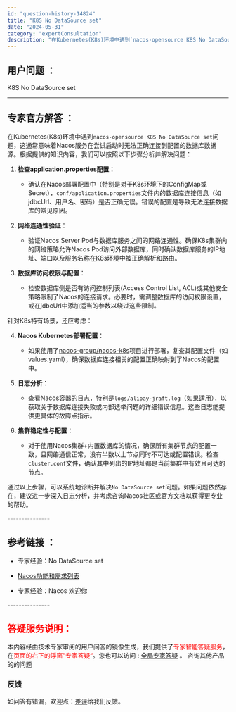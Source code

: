 ```yaml
---
id: "question-history-14824"
title: "K8S No DataSource set"
date: "2024-05-31"
category: "expertConsultation"
description: "在Kubernetes(K8s)环境中遇到`nacos-opensource K8S No DataSource set`问题，这通常意味着Nacos服务在尝试启动时无法正确连接到配置的数据库数据源。根据提供的知识内容，我们可以按照以下步骤分析并解决问题：1. **检查application.pro"
---
```


## 用户问题 ： 
 K8S No DataSource set  

---------------
## 专家官方解答 ：

在Kubernetes(K8s)环境中遇到`nacos-opensource K8S No DataSource set`问题，这通常意味着Nacos服务在尝试启动时无法正确连接到配置的数据库数据源。根据提供的知识内容，我们可以按照以下步骤分析并解决问题：

1. **检查application.properties配置**：
   - 确认在Nacos部署配置中（特别是对于K8s环境下的ConfigMap或Secret），`conf/application.properties`文件内的数据库连接信息（如jdbcUrl、用户名、密码）是否正确无误。错误的配置是导致无法连接数据库的常见原因。

2. **网络连通性验证**：
   - 验证Nacos Server Pod与数据库服务之间的网络连通性。确保K8s集群内的网络策略允许Nacos Pod访问外部数据库，同时确认数据库服务的IP地址、端口以及服务名称在K8s环境中被正确解析和路由。

3. **数据库访问权限与配置**：
   - 检查数据库侧是否有访问控制列表(Access Control List, ACL)或其他安全策略限制了Nacos的连接请求。必要时，需调整数据库的访问权限设置，或在jdbcUrl中添加适当的参数以绕过这些限制。

针对K8s特有场景，还应考虑：

4. **Nacos Kubernetes部署配置**：
   - 如果使用了[nacos-group/nacos-k8s](https://github.com/nacos-group/nacos-k8s)项目进行部署，复查其配置文件（如values.yaml），确保数据库连接相关的配置正确映射到了Nacos的配置中。

5. **日志分析**：
   - 查看Nacos容器的日志，特别是`logs/alipay-jraft.log`（如果适用），以获取关于数据库连接失败或内部选举问题的详细错误信息。这些日志能提供更具体的故障点指示。

6. **集群稳定性与配置**：
   - 对于使用Nacos集群+内置数据库的情况，确保所有集群节点的配置一致，且网络通信正常，没有半数以上节点同时不可达或配置错误。检查`cluster.conf`文件，确认其中列出的IP地址都是当前集群中有效且可达的节点。

通过以上步骤，可以系统地诊断并解决`No DataSource set`问题。如果问题依然存在，建议进一步深入日志分析，并考虑咨询Nacos社区或官方文档以获得更专业的帮助。


<font color="#949494">---------------</font> 


## 参考链接 ：

* 专家经验：No DataSource set 
 
 * [Nacos功能和需求列表](https://nacos.io/docs/latest/archive/feature-list)
 
 * 专家经验：Nacos 欢迎你 


 <font color="#949494">---------------</font> 
 


## <font color="#FF0000">答疑服务说明：</font> 

本内容经由技术专家审阅的用户问答的镜像生成，我们提供了<font color="#FF0000">专家智能答疑服务</font>，在<font color="#FF0000">页面的右下的浮窗”专家答疑“</font>。您也可以访问 : [全局专家答疑](https://answer.opensource.alibaba.com/docs/intro) 。 咨询其他产品的的问题

### 反馈
如问答有错漏，欢迎点：[差评](https://ai.nacos.io/user/feedbackByEnhancerGradePOJOID?enhancerGradePOJOId=14829)给我们反馈。
